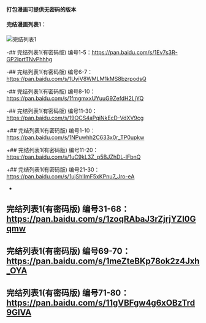  #### 打包漫画可提供无密码的版本 


 
 #### 完结漫画列表1： 


 
 ![完结列表1](https://upload-images.jianshu.io/upload_images/12061232-f3f90d475fca31c8.jpg) 


 
-## 完结列表1(有密码版) 编号1-5：https://pan.baidu.com/s/1Ev7s3R-GP2lprtTNvPhhhg 


 
-## 完结列表1(有密码版) 编号6-7：https://pan.baidu.com/s/1UyiV8WMLM1kMS8bzrpodsQ 


 
-## 完结列表1(有密码版) 编号8-10：https://pan.baidu.com/s/1fmgmxxUYuuG9ZefdH2LjYQ 


 
-## 完结列表1(有密码版) 编号11-30：https://pan.baidu.com/s/19OCS4aPqiNkEcD-VdXV9cg 


 
+## 完结列表1(有密码版) 编号1-10：https://pan.baidu.com/s/1NPuwhh2C633x0r_TP0upkw 


 
+## 完结列表1(有密码版) 编号11-20：https://pan.baidu.com/s/1uC9kL3Z_p5BJZhDL-lFbnQ 


 
+## 完结列表1(有密码版) 编号21-30：https://pan.baidu.com/s/1ujShIImF5xKPnu7_Jro-eA 


 
+ 


 
 ## 完结列表1(有密码版) 编号31-68：https://pan.baidu.com/s/1zoqRAbaJ3rZjrjYZI0Gqmw 


 
 ## 完结列表1(有密码版) 编号69-70：https://pan.baidu.com/s/1meZteBKp78ok2z4Jxh_OYA 


 
 ## 完结列表1(有密码版) 编号71-80：https://pan.baidu.com/s/11gVBFgw4g6xOBzTrd9GIVA 
